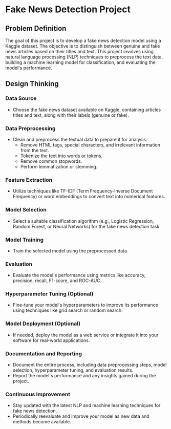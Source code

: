# Fake News Detection Project

## Problem Definition
The goal of this project is to develop a fake news detection model using a Kaggle dataset. The objective is to distinguish between genuine and fake news articles based on their titles and text. This project involves using natural language processing (NLP) techniques to preprocess the text data, building a machine learning model for classification, and evaluating the model's performance.

## Design Thinking

### Data Source
- Choose the fake news dataset available on Kaggle, containing articles titles and text, along with their labels (genuine or fake).

### Data Preprocessing
- Clean and preprocess the textual data to prepare it for analysis:
  - Remove HTML tags, special characters, and irrelevant information from the text.
  - Tokenize the text into words or tokens.
  - Remove common stopwords.
  - Perform lemmatization or stemming.

### Feature Extraction
- Utilize techniques like TF-IDF (Term Frequency-Inverse Document Frequency) or word embeddings to convert text into numerical features.

### Model Selection
- Select a suitable classification algorithm (e.g., Logistic Regression, Random Forest, or Neural Networks) for the fake news detection task.

### Model Training
- Train the selected model using the preprocessed data.

### Evaluation
- Evaluate the model's performance using metrics like accuracy, precision, recall, F1-score, and ROC-AUC.

### Hyperparameter Tuning (Optional)
- Fine-tune your model's hyperparameters to improve its performance using techniques like grid search or random search.

### Model Deployment (Optional)
- If needed, deploy the model as a web service or integrate it into your software for real-world applications.

### Documentation and Reporting
- Document the entire process, including data preprocessing steps, model selection, hyperparameter tuning, and evaluation results.
- Report the model's performance and any insights gained during the project.

### Continuous Improvement
- Stay updated with the latest NLP and machine learning techniques for fake news detection.
- Periodically reevaluate and improve your model as new data and methods become available.
